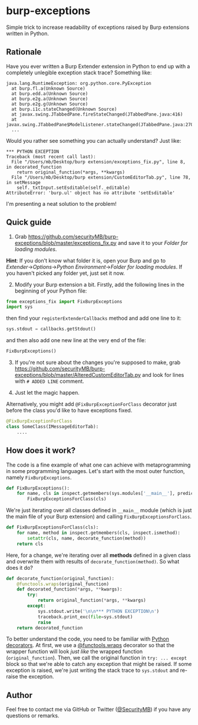 # burp-exceptions
Simple trick to increase readability of exceptions raised by Burp extensions written in Python.
## Rationale
Have you ever written a Burp Extender extension in Python to end up with a completely unlegible exception stack trace? Something like:

    java.lang.RuntimeException: org.python.core.PyException
      at burp.fl.a(Unknown Source)
      at burp.edd.a(Unknown Source)
      at burp.e2g.a(Unknown Source)
      at burp.e2g.g(Unknown Source)
      at burp.i1c.stateChanged(Unknown Source)
      at javax.swing.JTabbedPane.fireStateChanged(JTabbedPane.java:416)
      at javax.swing.JTabbedPane$ModelListener.stateChanged(JTabbedPane.java:270)
      ...
      
Would you rather see something you can actually understand? Just like:

    *** PYTHON EXCEPTION
    Traceback (most recent call last):
      File "/Users/mb/Desktop/burp extension/exceptions_fix.py", line 8, in decorated_function
        return original_function(*args, **kwargs)
      File "/Users/mb/Desktop/burp extension/CustomEditorTab.py", line 78, in setMessage
        self._txtInput.setEsditable(self._editable)
    AttributeError: 'burp.ul' object has no attribute 'setEsditable'

I'm presenting a neat solution to the problem!

## Quick guide

1. Grab https://github.com/securityMB/burp-exceptions/blob/master/exceptions_fix.py and save it to your _Folder for loading modules_. 

**Hint**: If you don't know what folder it is, open your Burp and go to *Extender*→*Options*→*Python Environment*→*Folder for loading modules*. If you haven't picked any folder yet, just set it now.

2. Modify your Burp extension a bit. Firstly, add the following lines in the beginning of your Python file:

```python
from exceptions_fix import FixBurpExceptions
import sys
```
    
then find your ```registerExtenderCallbacks``` method and add one line to it:
  
```python
sys.stdout = callbacks.getStdout()
```
    
and then also add one new line at the very end of the file:

```python
FixBurpExceptions()
```

3. If you're not sure about the changes you're supposed to make, grab https://github.com/securityMB/burp-exceptions/blob/master/AlteredCustomEditorTab.py and look for lines with ```# ADDED LINE``` comment.

4. Just let the magic happen.

Alternatively, you might add ```@FixBurpExceptionForClass``` decorator just before the class you'd like to have exceptions fixed.

```python
@FixBurpExceptionForClass
class SomeClass(IMessageEditorTab):
    ....
```

## How does it work?

The code is a fine example of what one can achieve with metaprogramming in some programming languages. Let's start with the most outer function, namely ```FixBurpExceptions```.

```python
def FixBurpExceptions():
    for name, cls in inspect.getmembers(sys.modules['__main__'], predicate=inspect.isclass):
        FixBurpExceptionsForClass(cls)
```

We're just iterating over all classes defined in ```__main__``` module (which is just the main file of your Burp extension) and calling ```FixBurpExceptionsForClass```.

```python
def FixBurpExceptionsForClass(cls):
    for name, method in inspect.getmembers(cls, inspect.ismethod):
        setattr(cls, name, decorate_function(method))        
    return cls
```

Here, for a change, we're iterating over all **methods** defined in a given class and overwrite them with results of ```decorate_function(method)```. So what does it do?


```python
def decorate_function(original_function):
    @functools.wraps(original_function)
    def decorated_function(*args, **kwargs):
        try:
            return original_function(*args, **kwargs)
        except:
            sys.stdout.write('\n\n*** PYTHON EXCEPTION\n')
            traceback.print_exc(file=sys.stdout)
            raise
    return decorated_function
```

To better understand the code, you need to be familiar with [Python decorators](http://simeonfranklin.com/blog/2012/jul/1/python-decorators-in-12-steps/). At first, we use a [@functools.wraps](https://docs.python.org/2/library/functools.html#functools.wraps) decorator so that the wrapper function will look *just like* the wrapped function (```original_function```). Then,  we call the original function in ```try: ... except``` block so that we're able to catch any exception that might be raised. If some exception is raised, we're just writing the stack trace to ```sys.stdout``` and re-raise the exception. 

## Author
Feel free to contact me via GitHub or Twitter ([@SecurityMB](https://twitter.com/securitymb)) if you have any questions or remarks.
